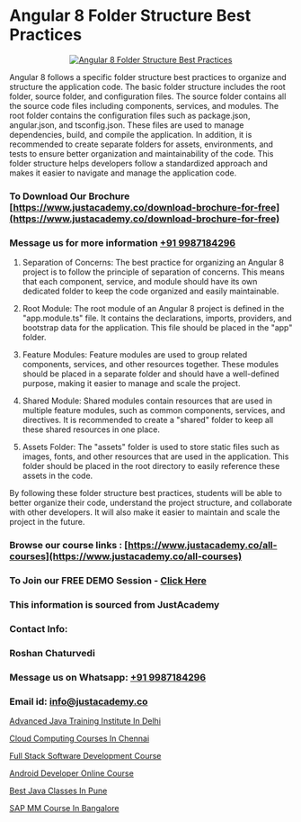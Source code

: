 # Angular 8 Folder Structure Best Practices

<p align="center">
  <a href="https://justacademy.co/course-detail/angular-training">
    <img src="https://justacademy.co/storage2/course_image/1676637041_course_image.webp" alt="Angular 8 Folder Structure Best Practices">
  </a>
</p>


Angular 8 follows a specific folder structure best practices to organize and structure the application code. The basic folder structure includes the root folder, source folder, and configuration files. The source folder contains all the source code files including components, services, and modules. The root folder contains the configuration files such as package.json, angular.json, and tsconfig.json. These files are used to manage dependencies, build, and compile the application. In addition, it is recommended to create separate folders for assets, environments, and tests to ensure better organization and maintainability of the code. This folder structure helps developers follow a standardized approach and makes it easier to navigate and manage the application code. 
### To Download Our Brochure [https://www.justacademy.co/download-brochure-for-free](https://www.justacademy.co/download-brochure-for-free)
### Message us for more information [+91 9987184296](https://api.whatsapp.com/send?phone=919987184296)
1) Separation of Concerns: The best practice for organizing an Angular 8 project is to follow the principle of separation of concerns. This means that each component, service, and module should have its own dedicated folder to keep the code organized and easily maintainable.

2) Root Module: The root module of an Angular 8 project is defined in the "app.module.ts" file. It contains the declarations, imports, providers, and bootstrap data for the application. This file should be placed in the "app" folder.

3) Feature Modules: Feature modules are used to group related components, services, and other resources together. These modules should be placed in a separate folder and should have a well-defined purpose, making it easier to manage and scale the project.

4) Shared Module: Shared modules contain resources that are used in multiple feature modules, such as common components, services, and directives. It is recommended to create a "shared" folder to keep all these shared resources in one place.

5) Assets Folder: The "assets" folder is used to store static files such as images, fonts, and other resources that are used in the application. This folder should be placed in the root directory to easily reference these assets in the code.

By following these folder structure best practices, students will be able to better organize their code, understand the project structure, and collaborate with other developers. It will also make it easier to maintain and scale the project in the future.

### Browse our course links : [https://www.justacademy.co/all-courses](https://www.justacademy.co/all-courses) 
### To Join our FREE DEMO Session - [Click Here](https://www.justacademy.co/register-for-course-demo)


### This information is sourced from JustAcademy
### Contact Info:
### Roshan Chaturvedi
### Message us on Whatsapp: [+91 9987184296](https://api.whatsapp.com/send?phone=919987184296)
### Email id: [info@justacademy.co](mailto:info@justacademy.co)
                
[Advanced Java Training Institute In Delhi](https://www.linkedin.com/pulse/advanced-java-training-institute-delhi-w4z2e?trackingId=m2Cmrfcoa7pBrTEH4HxITQ%3D%3D&lipi=urn%3Ali%3Apage%3Ad_flagship3_company_admin%3B8iJAXExGSpWzkSgodJb9Bg%3D%3D)

[Cloud Computing Courses In Chennai](https://www.linkedin.com/pulse/cloud-computing-courses-chennai-justacademy-jaipur-zhunc?trackingId=VAS7g3Vi4f%2Bxo4RTksNZxw%3D%3D&lipi=urn%3Ali%3Apage%3Ad_flagship3_company_admin%3B%2Bj%2BWkU3wSKSQ1R70zcYAcw%3D%3D)

[Full Stack Software Development Course](https://medium.com/@prempja40/full-stack-software-development-course-5351819cdde2)

[Android Developer Online Course](https://medium.com/@ranepooja/android-developer-online-course-eae667d01843)

[Best Java Classes In Pune](https://justacademyin.github.io/justacademy/best-java-classes-in-pune)

[SAP MM Course In Bangalore](https://justacademyin.github.io/Articles/SAP-MM-Course-In-Bangalore)

